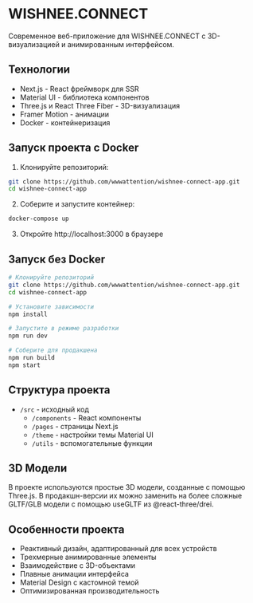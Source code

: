# WISHNEE.CONNECT

Современное веб-приложение для WISHNEE.CONNECT с 3D-визуализацией и анимированным интерфейсом.

## Технологии

- Next.js - React фреймворк для SSR
- Material UI - библиотека компонентов
- Three.js и React Three Fiber - 3D-визуализация
- Framer Motion - анимации
- Docker - контейнеризация

## Запуск проекта с Docker

1. Клонируйте репозиторий:
```bash
git clone https://github.com/wwwattention/wishnee-connect-app.git
cd wishnee-connect-app
```

2. Соберите и запустите контейнер:
```bash
docker-compose up
```

3. Откройте http://localhost:3000 в браузере

## Запуск без Docker

```bash
# Клонируйте репозиторий
git clone https://github.com/wwwattention/wishnee-connect-app.git
cd wishnee-connect-app

# Установите зависимости
npm install

# Запустите в режиме разработки
npm run dev

# Соберите для продакшена
npm run build
npm start
```

## Структура проекта

- `/src` - исходный код
  - `/components` - React компоненты
  - `/pages` - страницы Next.js
  - `/theme` - настройки темы Material UI
  - `/utils` - вспомогательные функции

## 3D Модели

В проекте используются простые 3D модели, созданные с помощью Three.js. В продакшн-версии их можно заменить на более сложные GLTF/GLB модели с помощью useGLTF из @react-three/drei.

## Особенности проекта

- Реактивный дизайн, адаптированный для всех устройств
- Трехмерные анимированные элементы
- Взаимодействие с 3D-объектами
- Плавные анимации интерфейса
- Material Design с кастомной темой
- Оптимизированная производительность